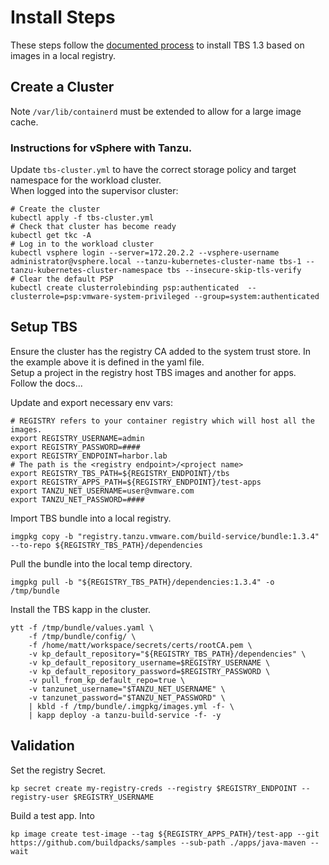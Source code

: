 # Install Steps
These steps follow the [documented process](https://docs.vmware.com/en/Tanzu-Build-Service/1.3/vmware-tanzu-build-service-v13/GUID-installing.html#relocate-images-to-a-registry) to install TBS 1.3 based on images in a local registry. 

## Create a Cluster
Note `/var/lib/containerd` must be extended to allow for a large image cache.</br>

### Instructions for vSphere with Tanzu.
Update `tbs-cluster.yml` to have the correct storage policy and target namespace for the workload cluster. </br>
When logged into the supervisor cluster:
```
# Create the cluster
kubectl apply -f tbs-cluster.yml
# Check that cluster has become ready
kubectl get tkc -A
# Log in to the workload cluster
kubectl vsphere login --server=172.20.2.2 --vsphere-username administrator@vsphere.local --tanzu-kubernetes-cluster-name tbs-1 --tanzu-kubernetes-cluster-namespace tbs --insecure-skip-tls-verify
# Clear the default PSP
kubectl create clusterrolebinding psp:authenticated  --clusterrole=psp:vmware-system-privileged --group=system:authenticated
```

## Setup TBS
Ensure the cluster has the registry CA added to the system trust store. In the example above it is defined in the yaml file.</br>
Setup a project in the registry host TBS images and another for apps.</br>
Follow the docs... </br>

Update and export necessary env vars:
```
# REGISTRY refers to your container registry which will host all the images.
export REGISTRY_USERNAME=admin
export REGISTRY_PASSWORD=####
export REGISTRY_ENDPOINT=harbor.lab
# The path is the <registry endpoint>/<project name>
export REGISTRY_TBS_PATH=${REGISTRY_ENDPOINT}/tbs
export REGISTRY_APPS_PATH=${REGISTRY_ENDPOINT}/test-apps
export TANZU_NET_USERNAME=user@vmware.com
export TANZU_NET_PASSWORD=####
```

Import TBS bundle into a local registry.
```
imgpkg copy -b "registry.tanzu.vmware.com/build-service/bundle:1.3.4" --to-repo ${REGISTRY_TBS_PATH}/dependencies
```
Pull the bundle into the local temp directory.
```
imgpkg pull -b "${REGISTRY_TBS_PATH}/dependencies:1.3.4" -o /tmp/bundle
```

Install the TBS kapp in the cluster.
```
ytt -f /tmp/bundle/values.yaml \
    -f /tmp/bundle/config/ \
    -f /home/matt/workspace/secrets/certs/rootCA.pem \
	-v kp_default_repository="${REGISTRY_TBS_PATH}/dependencies" \
	-v kp_default_repository_username=$REGISTRY_USERNAME \
	-v kp_default_repository_password=$REGISTRY_PASSWORD \
	-v pull_from_kp_default_repo=true \
	-v tanzunet_username="$TANZU_NET_USERNAME" \
	-v tanzunet_password="$TANZU_NET_PASSWORD" \
	| kbld -f /tmp/bundle/.imgpkg/images.yml -f- \
	| kapp deploy -a tanzu-build-service -f- -y
```

## Validation
Set the registry Secret.
```
kp secret create my-registry-creds --registry $REGISTRY_ENDPOINT --registry-user $REGISTRY_USERNAME
```

Build a test app. Into 
```
kp image create test-image --tag ${REGISTRY_APPS_PATH}/test-app --git https://github.com/buildpacks/samples --sub-path ./apps/java-maven --wait
```